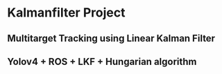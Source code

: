 # Kalmanfilter Project

## Multitarget Tracking using Linear Kalman Filter

## Yolov4 + ROS + LKF + Hungarian algorithm

